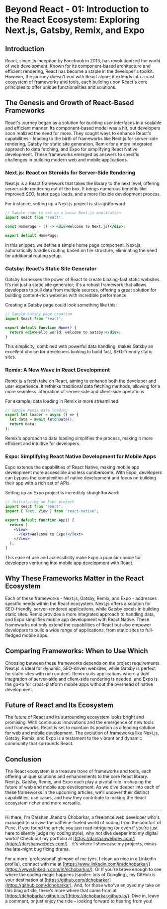 # Beyond React - 01: Introduction to the React Ecosystem: Exploring Next.js, Gatsby, Remix, and Expo

## Introduction

React, since its inception by Facebook in 2013, has revolutionized the world of web development. Known for its component-based architecture and efficient rendering, React has become a staple in the developer's toolkit. However, the journey doesn't end with React alone; it extends into a vast ecosystem of frameworks and tools, each building upon React's core principles to offer unique functionalities and solutions.

## The Genesis and Growth of React-Based Frameworks

React's journey began as a solution for building user interfaces in a scalable and efficient manner. Its component-based model was a hit, but developers soon realized the need for more. They sought ways to enhance React's capabilities - leading to the birth of frameworks like Next.js for server-side rendering, Gatsby for static site generation, Remix for a more integrated approach to data fetching, and Expo for simplifying React Native development. These frameworks emerged as answers to specific challenges in building modern web and mobile applications.

### Next.js: React on Steroids for Server-Side Rendering

Next.js is a React framework that takes the library to the next level, offering server-side rendering out of the box. It brings numerous benefits like improved SEO, faster page loads, and a more flexible development process.

For instance, setting up a Next.js project is straightforward:

```jsx
// Sample code to set up a basic Next.js application
import React from "react";

const HomePage = () => <div>Welcome to Next.js!</div>;

export default HomePage;
```

In this snippet, we define a simple home page component. Next.js automatically handles routing based on file structure, eliminating the need for additional routing setup.

### Gatsby: React’s Static Site Generator

Gatsby harnesses the power of React to create blazing-fast static websites. It’s not just a static site generator; it's a robust framework that allows developers to pull data from multiple sources, offering a great solution for building content-rich websites with incredible performance.

Creating a Gatsby page could look something like this:

```jsx
// Sample Gatsby page creation
import React from "react";

export default function Home() {
  return <div>Hello world, welcome to Gatsby!</div>;
}
```

This simplicity, combined with powerful data handling, makes Gatsby an excellent choice for developers looking to build fast, SEO-friendly static sites.

### Remix: A New Wave in React Development

Remix is a fresh take on React, aiming to enhance both the developer and user experience. It rethinks traditional data fetching methods, allowing for a more seamless integration of server-side and client-side operations.

For example, data loading in Remix is more streamlined:

```jsx
// Sample Remix data loading
export let loader = async () => {
  let data = await fetchData();
  return data;
};
```

Remix's approach to data loading simplifies the process, making it more efficient and intuitive for developers.

### Expo: Simplifying React Native Development for Mobile Apps

Expo extends the capabilities of React Native, making mobile app development more accessible and less cumbersome. With Expo, developers can bypass the complexities of native development and focus on building their app with a rich set of APIs.

Setting up an Expo project is incredibly straightforward:

```jsx
// Initializing an Expo project
import React from "react";
import { Text, View } from "react-native";

export default function App() {
  return (
    <View>
      <Text>Welcome to Expo!</Text>
    </View>
  );
}
```

This ease of use and accessibility make Expo a popular choice for developers venturing into mobile app development with React.

## Why These Frameworks Matter in the React Ecosystem

Each of these frameworks - Next.js, Gatsby, Remix, and Expo - addresses specific needs within the React ecosystem. Next.js offers a solution for SEO-friendly, server-rendered applications, while Gatsby excels in building static sites. Remix provides a more integrated approach to handling data, and Expo simplifies mobile app development with React Native. These frameworks not only extend the capabilities of React but also empower developers to build a wide range of applications, from static sites to full-fledged mobile apps.

## Comparing Frameworks: When to Use Which

Choosing between these frameworks depends on the project requirements. Next.js is ideal for dynamic, SEO-driven websites, while Gatsby is perfect for static sites with rich content. Remix suits applications where a tight integration of server-side and client-side rendering is needed, and Expo is the go-to for cross-platform mobile apps without the overhead of native development.

## Future of React and Its Ecosystem

The future of React and its surrounding ecosystem looks bright and promising. With continuous innovations and the emergence of new tools and frameworks, React is set to maintain its position as a leading solution for web and mobile development. The evolution of frameworks like Next.js, Gatsby, Remix, and Expo is a testament to the vibrant and dynamic community that surrounds React.

## Conclusion

The React ecosystem is a treasure trove of frameworks and tools, each offering unique solutions and enhancements to the core React library. Next.js, Gatsby, Remix, and Expo each play a pivotal role in shaping the future of web and mobile app development. As we dive deeper into each of these frameworks in the upcoming articles, we'll uncover their distinct capabilities, use cases, and how they contribute to making the React ecosystem richer and more versatile.

---

Hi there, I'm Darshan Jitendra Chobarkar, a freelance web developer who's managed to survive the caffeine-fueled world of coding from the comfort of Pune. If you found the article you just read intriguing (or even if you're just here to silently judge my coding style), why not dive deeper into my digital world? Check out my portfolio at [https://darshanwebdev.com/](https://darshanwebdev.com/) – it's where I showcase my projects, minus the late-night bug fixing drama.

For a more 'professional' glimpse of me (yes, I clean up nice in a LinkedIn profile), connect with me at [https://www.linkedin.com/in/dchobarkar/](https://www.linkedin.com/in/dchobarkar/). Or if you're brave enough to see where the coding magic happens (spoiler: lots of Googling), my GitHub is your destination at [https://github.com/dchobarkar](https://github.com/dchobarkar). And, for those who've enjoyed my take on this blog article, there's more where that came from at [https://dchobarkar.github.io/](https://dchobarkar.github.io/). Dive in, leave a comment, or just enjoy the ride – looking forward to hearing from you!
